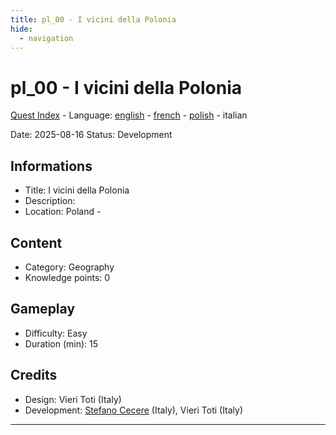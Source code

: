 ```yaml
---
title: pl_00 - I vicini della Polonia
hide:
  - navigation
---
```


# pl_00 - I vicini della Polonia
[Quest Index](./index.it.md) - Language: [english](./pl_00.md) - [french](./pl_00.fr.md) - [polish](./pl_00.pl.md) - italian

Date: 2025-08-16
Status: Development

## Informations

- Title: I vicini della Polonia
- Description: 
- Location: Poland - 
## Content
- Category: Geography
- Knowledge points: 0
## Gameplay
- Difficulty: Easy
- Duration (min): 15
## Credits
- Design: Vieri Toti (Italy)
- Development: [Stefano Cecere](https://stefanocecere.com) (Italy), Vieri Toti (Italy)

---

